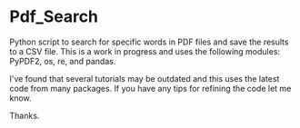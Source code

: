 # Pdf_Search
Python script to search for specific words in PDF files and save the results to a CSV file. This is a work in progress and uses the following modules:
  PyPDF2, os, re, and pandas.

I've found that several tutorials may be outdated and this uses the latest code from many packages. If you have any tips for refining the code let me know.

Thanks.
